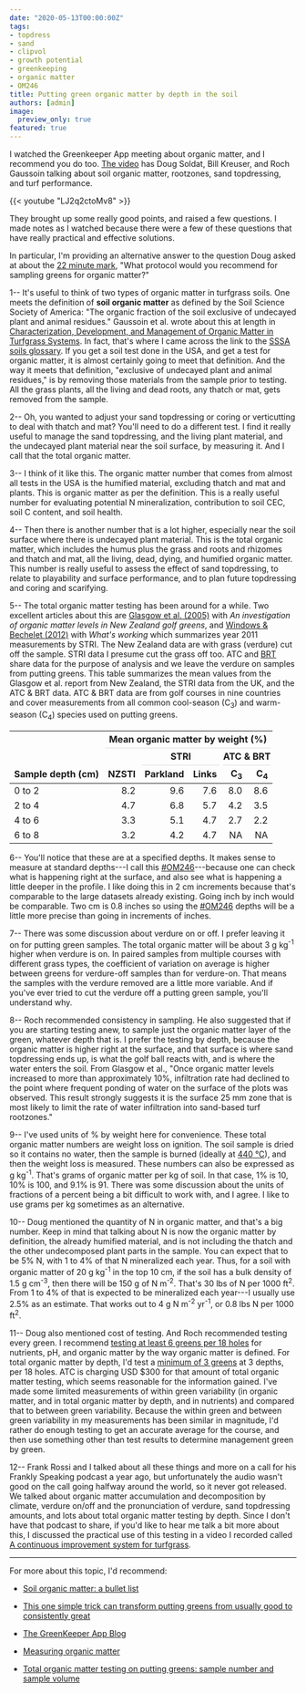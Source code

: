 ```yaml
---
date: "2020-05-13T00:00:00Z"
tags:
- topdress
- sand
- clipvol
- growth potential
- greenkeeping
- organic matter
- OM246
title: Putting green organic matter by depth in the soil
authors: [admin]
image:
  preview_only: true
featured: true
---
```


I watched the Greenkeeper App meeting about organic matter, and I recommend you do too. [The video](https://youtu.be/LJ2q2ctoMv8) has Doug Soldat, Bill Kreuser, and Roch Gaussoin talking about soil organic matter, rootzones, sand topdressing, and turf performance.

{{< youtube "LJ2q2ctoMv8" >}}

They brought up some really good points, and raised a few questions. I made notes as I watched because there were a few of these questions that have really practical and effective solutions. 

In particular, I'm providing an alternative answer to the question Doug asked at about the [22 minute mark](https://youtu.be/LJ2q2ctoMv8?t=1320), "What protocol would you recommend for sampling greens for organic matter?"

1-- It's useful to think of two types of organic matter in turfgrass soils. One meets the definition of **soil organic matter** as defined by the Soil Science Society of America: "The organic fraction of the soil exclusive of undecayed plant and animal residues." Gaussoin et al. wrote about this at length in [Characterization, Development, and Management of Organic Matter in Turfgrass Systems](https://onlinelibrary.wiley.com/doi/abs/10.2134/agronmonogr56.c12). In fact, that's where I came across the link to the [SSSA soils glossary](https://www.soils.org/publications/soils-glossary). If you get a soil test done in the USA, and get a test for organic matter, it is almost certainly going to meet that definition. And the way it meets that definition, "exclusive of undecayed plant and animal residues," is by removing those materials from the sample prior to testing. All the grass plants, all the living and dead roots, any thatch or mat, gets removed from the sample.

2-- Oh, you wanted to adjust your sand topdressing or coring or verticutting to deal with thatch and mat? You'll need to do a different test. I find it really useful to manage the sand topdressing, and the living plant material, and the undecayed plant material near the soil surface, by measuring it. And I call that the total organic matter. 

3-- I think of it like this. The organic matter number that comes from almost all tests in the USA is the humified material, excluding thatch and mat and plants. This is organic matter as per the definition. This is a really useful number for evaluating potential N mineralization, contribution to soil CEC, soil C content, and soil health. 

4-- Then there is another number that is a lot higher, especially near the soil surface where there is undecayed plant material. This is the total organic matter, which includes the humus plus the grass and roots and rhizomes and thatch and mat, all the living, dead, dying, and humified organic matter. This number is really useful to assess the effect of sand topdressing, to relate to playability and surface performance, and to plan future topdressing and coring and scarifying.

5-- The total organic matter testing has been around for a while. Two excellent articles about this are [Glasgow et al. (2005)](https://archive.lib.msu.edu/tic/its/articles/2005jou1078.pdf) with *An investigation of organic matter levels in New Zealand golf greens*, and [Windows & Bechelet (2012)](https://stri.lib.msu.edu/itb/articles/257-14.pdf) with *What's working* which summarizes year 2011 measurements by STRI. The New Zealand data are with grass (verdure) cut off the sample. STRI data I presume cut the grass off too. ATC and [BRT](https://brtagronomy.com/) share data for the purpose of analysis and we leave the verdure on samples from putting greens. This table summarizes the mean values from the Glasgow et al. report from New Zealand, the STRI data from the UK, and the ATC & BRT data. ATC & BRT data are from golf courses in nine countries and cover measurements from all common cool-season (C<sub>3</sub>) and warm-season (C<sub>4</sub>) species used on putting greens.

<table class="table table-striped table-hover table-condensed table-responsive" style="margin-left: auto; margin-right: auto;">
 <thead>
<tr>
<th style="border-bottom:hidden" colspan="1"></th>
<th style="border-bottom:hidden; padding-bottom:0; padding-left:3px;padding-right:3px;text-align: center; " colspan="5"><div style="border-bottom: 1px solid #ddd; padding-bottom: 5px; ">Mean organic matter by weight (%)</div></th>
</tr>
<tr>
<th style="border-bottom:hidden" colspan="2"></th>
<th style="border-bottom:hidden; padding-bottom:0; padding-left:3px;padding-right:3px;text-align: center; " colspan="2"><div style="border-bottom: 1px solid #ddd; padding-bottom: 5px; ">STRI</div></th>
<th style="border-bottom:hidden; padding-bottom:0; padding-left:3px;padding-right:3px;text-align: center; " colspan="2"><div style="border-bottom: 1px solid #ddd; padding-bottom: 5px; ">ATC &amp; BRT</div></th>
</tr>
  <tr>
   <th style="text-align:left;"> Sample depth (cm) </th>
   <th style="text-align:right;"> NZSTI </th>
   <th style="text-align:right;"> Parkland </th>
   <th style="text-align:right;"> Links </th>
   <th style="text-align:right;"> C<sub>3</sub> </th>
   <th style="text-align:right;"> C<sub>4</sub> </th>
  </tr>
 </thead>
<tbody>
  <tr>
   <td style="text-align:left;"> 0 to 2 </td>
   <td style="text-align:right;"> 8.2 </td>
   <td style="text-align:right;"> 9.6 </td>
   <td style="text-align:right;"> 7.6 </td>
   <td style="text-align:right;"> 8.0 </td>
   <td style="text-align:right;"> 8.6 </td>
  </tr>
  <tr>
   <td style="text-align:left;"> 2 to 4 </td>
   <td style="text-align:right;"> 4.7 </td>
   <td style="text-align:right;"> 6.8 </td>
   <td style="text-align:right;"> 5.7 </td>
   <td style="text-align:right;"> 4.2 </td>
   <td style="text-align:right;"> 3.5 </td>
  </tr>
  <tr>
   <td style="text-align:left;"> 4 to 6 </td>
   <td style="text-align:right;"> 3.3 </td>
   <td style="text-align:right;"> 5.1 </td>
   <td style="text-align:right;"> 4.7 </td>
   <td style="text-align:right;"> 2.7 </td>
   <td style="text-align:right;"> 2.2 </td>
  </tr>
  <tr>
   <td style="text-align:left;"> 6 to 8 </td>
   <td style="text-align:right;"> 3.2 </td>
   <td style="text-align:right;"> 4.2 </td>
   <td style="text-align:right;"> 4.7 </td>
   <td style="text-align:right;"> NA </td>
   <td style="text-align:right;"> NA </td>
  </tr>
</tbody>
</table>

6-- You'll notice that these are at a specified depths. It makes sense to measure at standard depths---I call this [#OM246](https://twitter.com/hashtag/OM246?src=hashtag_click)---because one can check what is happening right at the surface, and also see what is happening a little deeper in the profile. I like doing this in 2 cm increments because that's comparable to the large datasets already existing. Going inch by inch would be comparable. Two cm is 0.8 inches so using the [#OM246](https://twitter.com/hashtag/OM246?src=hashtag_click) depths will be a little more precise than going in increments of inches.

7-- There was some discussion about verdure on or off. I prefer leaving it on for putting green samples. The total organic matter will be about 3 g kg<sup>-1</sup> higher when verdure is on. In paired samples from multiple courses with different grass types, the coefficient of variation on average is higher between greens for verdure-off samples than for verdure-on. That means the samples with the verdure removed are a little more variable. And if you've ever tried to cut the verdure off a putting green sample, you'll understand why.

8-- Roch recommended consistency in sampling. He also suggested that if you are starting testing anew, to sample just the organic matter layer of the green, whatever depth that is. I prefer the testing by depth, because the organic matter is higher right at the surface, and that surface is where sand topdressing ends up, is what the golf ball reacts with, and is where the water enters the soil. From Glasgow et al., "Once organic matter levels increased to more than approximately 10%, infiltration rate had declined to the point where frequent ponding of water on the surface of the plots was observed. This result strongly suggests it is the surface 25 mm zone that is most likely to limit the rate of water infiltration into sand-based turf rootzones."

9-- I've used units of % by weight here for convenience. These total organic matter numbers are weight loss on ignition. The soil sample is dried so it contains no water, then the sample is burned (ideally at [440 °C](https://www.asianturfgrass.com/2019-06-14-measuring-organic-matter-ignition-temperature/)), and then the weight loss is measured. These numbers can also be expressed as g kg<sup>-1</sup>. That's grams of organic matter per kg of soil. In that case, 1% is 10, 10% is 100, and 9.1% is 91. There was some discussion about the units of fractions of a percent being a bit difficult to work with, and I agree. I like to use grams per kg sometimes as an alternative.

10-- Doug mentioned the quantity of N in organic matter, and that's a big number. Keep in mind that talking about N is now the organic matter by definition, the already humified material, and is not including the thatch and the other undecomposed plant parts in the sample. You can expect that to be 5% N, with 1 to 4% of that N mineralized each year. Thus, for a soil with organic matter of 20 g kg<sup>-1</sup> in the top 10 cm, if the soil has a bulk density of 1.5 g cm<sup>-3</sup>, then there will be 150 g of N m<sup>-2</sup>. That's 30 lbs of N per 1000 ft<sup>2</sup>. From 1 to 4% of that is expected to be mineralized each year---I usually use 2.5% as an estimate. That works out to 4 g N m<sup>-2</sup> yr<sup>-1</sup>, or 0.8 lbs N per 1000 ft<sup>2</sup>.

11-- Doug also mentioned cost of testing. And Roch recommended testing every green. I recommend [testing at least 6 greens per 18 holes](https://www.asianturfgrass.com/2020-02-09-composite-samples-7/) for nutrients, pH, and organic matter by the way organic matter is defined. For total organic matter by depth, I'd test a [minimum of 3 greens](https://www.asianturfgrass.com/2019-07-29-total-organic-matter-testing-sample-size/) at 3 depths, per 18 holes. ATC is charging USD $300 for that amount of total organic matter testing, which seems reasonable for the information gained. I've made some limited measurements of within green variability (in organic matter, and in total organic matter by depth, and in nutrients) and compared that to between green variability. Because the within green and between green variability in my measurements has been similar in magnitude, I'd rather do enough testing to get an accurate average for the course, and then use something other than test results to determine management green by green. 

12-- Frank Rossi and I talked about all these things and more on a call for his Frankly Speaking podcast a year ago, but unfortunately the audio wasn't good on the call going halfway around the world, so it never got released. We talked about organic matter accumulation and decomposition by climate, verdure on/off and the pronunciation of verdure, sand topdressing amounts, and lots about total organic matter testing by depth. Since I don't have that podcast to share, if you'd like to hear me talk a bit more about this, I discussed the practical use of this testing in a video I recorded called [A continuous improvement system for turfgrass](https://vimeo.com/micahwoods/improve).

---

For more about this topic, I'd recommend:

* [Soil organic matter: a bullet list](https://www.asianturfgrass.com/2020-02-17-soil-organic-matter-bullet-list/)

* [This one simple trick can transform putting greens from usually good to consistently great ](https://www.asianturfgrass.com/2019-06-25-one-simple-trick-better-greens/) 

* [The GreenKeeper App Blog](https://greenkeeper.blog/)

* [Measuring organic matter](https://www.asianturfgrass.com/2019-06-10-measuring-organic-matter/)

* [Total organic matter testing on putting greens: sample number and sample volume](https://www.asianturfgrass.com/2019-07-29-total-organic-matter-testing-sample-size/)



